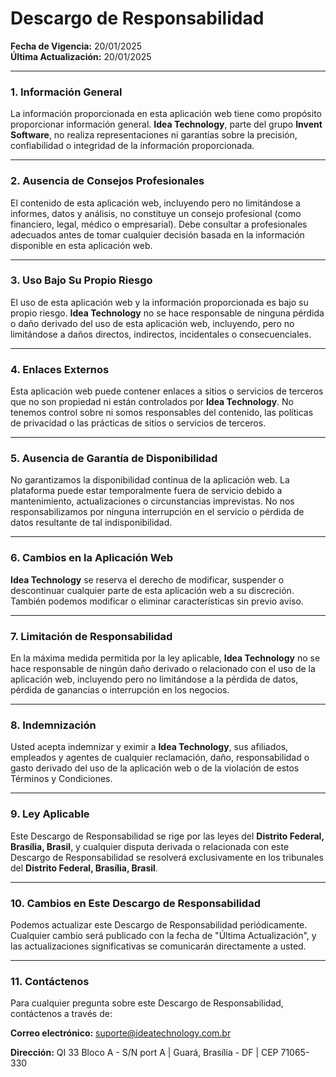 # **Descargo de Responsabilidad**

**Fecha de Vigencia:** 20/01/2025  
**Última Actualización:** 20/01/2025

---

### **1. Información General**
La información proporcionada en esta aplicación web tiene como propósito proporcionar información general. **Idea Technology**, parte del grupo **Invent Software**, no realiza representaciones ni garantías sobre la precisión, confiabilidad o integridad de la información proporcionada.

---

### **2. Ausencia de Consejos Profesionales**
El contenido de esta aplicación web, incluyendo pero no limitándose a informes, datos y análisis, no constituye un consejo profesional (como financiero, legal, médico o empresarial). Debe consultar a profesionales adecuados antes de tomar cualquier decisión basada en la información disponible en esta aplicación web.

---

### **3. Uso Bajo Su Propio Riesgo**
El uso de esta aplicación web y la información proporcionada es bajo su propio riesgo. **Idea Technology** no se hace responsable de ninguna pérdida o daño derivado del uso de esta aplicación web, incluyendo, pero no limitándose a daños directos, indirectos, incidentales o consecuenciales.

---

### **4. Enlaces Externos**
Esta aplicación web puede contener enlaces a sitios o servicios de terceros que no son propiedad ni están controlados por **Idea Technology**. No tenemos control sobre ni somos responsables del contenido, las políticas de privacidad o las prácticas de sitios o servicios de terceros.

---

### **5. Ausencia de Garantía de Disponibilidad**
No garantizamos la disponibilidad continua de la aplicación web. La plataforma puede estar temporalmente fuera de servicio debido a mantenimiento, actualizaciones o circunstancias imprevistas. No nos responsabilizamos por ninguna interrupción en el servicio o pérdida de datos resultante de tal indisponibilidad.

---

### **6. Cambios en la Aplicación Web**
**Idea Technology** se reserva el derecho de modificar, suspender o descontinuar cualquier parte de esta aplicación web a su discreción. También podemos modificar o eliminar características sin previo aviso.

---

### **7. Limitación de Responsabilidad**
En la máxima medida permitida por la ley aplicable, **Idea Technology** no se hace responsable de ningún daño derivado o relacionado con el uso de la aplicación web, incluyendo pero no limitándose a la pérdida de datos, pérdida de ganancias o interrupción en los negocios.

---

### **8. Indemnización**
Usted acepta indemnizar y eximir a **Idea Technology**, sus afiliados, empleados y agentes de cualquier reclamación, daño, responsabilidad o gasto derivado del uso de la aplicación web o de la violación de estos Términos y Condiciones.

---

### **9. Ley Aplicable**
Este Descargo de Responsabilidad se rige por las leyes del **Distrito Federal, Brasília, Brasil**, y cualquier disputa derivada o relacionada con este Descargo de Responsabilidad se resolverá exclusivamente en los tribunales del **Distrito Federal, Brasília, Brasil**.

---

### **10. Cambios en Este Descargo de Responsabilidad**
Podemos actualizar este Descargo de Responsabilidad periódicamente. Cualquier cambio será publicado con la fecha de "Última Actualización", y las actualizaciones significativas se comunicarán directamente a usted.

---

### **11. Contáctenos**
Para cualquier pregunta sobre este Descargo de Responsabilidad, contáctenos a través de:

**Correo electrónico:** suporte@ideatechnology.com.br  

**Dirección:** QI 33 Bloco A - S/N port A | Guará, Brasília - DF | CEP 71065-330  
